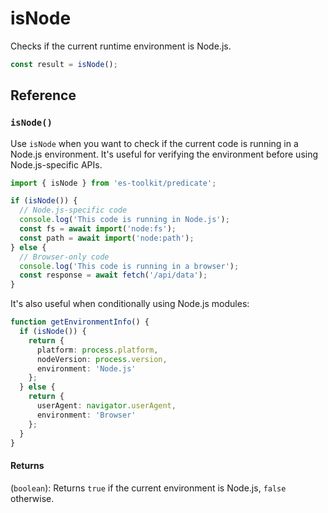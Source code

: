 # isNode

Checks if the current runtime environment is Node.js.

```typescript
const result = isNode();
```

## Reference

### `isNode()`

Use `isNode` when you want to check if the current code is running in a Node.js environment. It's useful for verifying the environment before using Node.js-specific APIs.

```typescript
import { isNode } from 'es-toolkit/predicate';

if (isNode()) {
  // Node.js-specific code
  console.log('This code is running in Node.js');
  const fs = await import('node:fs');
  const path = await import('node:path');
} else {
  // Browser-only code
  console.log('This code is running in a browser');
  const response = await fetch('/api/data');
}
```

It's also useful when conditionally using Node.js modules:

```typescript
function getEnvironmentInfo() {
  if (isNode()) {
    return {
      platform: process.platform,
      nodeVersion: process.version,
      environment: 'Node.js'
    };
  } else {
    return {
      userAgent: navigator.userAgent,
      environment: 'Browser'
    };
  }
}
```

#### Returns

(`boolean`): Returns `true` if the current environment is Node.js, `false` otherwise.
